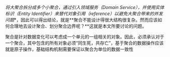





*将大聚合拆分成多个小聚合，通过引入领域服务（Domain  Service），并使用实体标识（Entity  Identifier）来替代对象引用（reference）以避免大聚合带来的并发问题**，因此可以得出结论，就是**聚合不能设计得很大结构很复杂。然而应该如何合理地去设计聚合、划分聚合边界呢？**这就是本文所要讨论的问题。



聚合是针对数据变化可以考虑成一个单元的一组相关的对象。因此，必须承认对于一个聚合，其中包含的所有对象必须“同生死，共存亡”，基于聚合的数据操作应该就是原子操作，基础结构机制需要保证以聚合为单位的数据一致性



